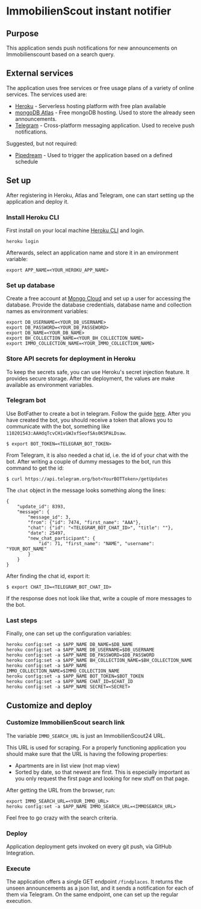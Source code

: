 # ImmobilienScout instant notifier

## Purpose

This application sends push notifications for new announcements on Immobilienscount based on a search query.

## External services

The application uses free services or free usage plans of a variety of online services. The services used are:
- [Heroku](https://heroku.com) - Serverless hosting platform with free plan available
- [mongoDB Atlas](https://www.mongodb.com/cloud) - Free mongoDB hosting. Used to store the already seen announcements.
- [Telegram](https://www.telegram.org/) - Cross-platform messaging application. Used to receive push notifications.

Suggested, but not required:
- [Pipedream](https://pipedream.com) - Used to trigger the application based on a defined schedule

## Set up

After registering in Heroku, Atlas and Telegram, one can start setting up the application and deploy it.

### Install Heroku CLI

First install on your local machine [Heroku CLI](https://devcenter.heroku.com/articles/heroku-cli) and login. 

```
heroku login
```

Afterwards, select an application name and store it in an environment variable:

```
export APP_NAME=<YOUR_HEROKU_APP_NAME>
```

### Set up database

Create a free account at [Mongo Cloud](https://www.mongodb.com/cloud) and set up a user for accessing the database. Provide the database credentials, database name and collection names as environment variables:

```
export DB_USERNAME=<YOUR_DB_USERNAME>
export DB_PASSWORD=<YOUR_DB_PASSEWORD>
export DB_NAME=<YOUR_DB_NAME>
export BH_COLLECTION_NAME=<YOUR_BH_COLLECTION_NAME>
export IMMO_COLLECTION_NAME=<YOUR_IMMO_COLLECTION_NAME>
```

### Store API secrets for deployment in Heroku
To keep the secrets safe, you can use Heroku's secret injection feature. 
It provides secure storage. After the deployment, the values are make available as environment variables.


### Telegram bot
Use BotFather to create a bot in telegram. Follow the guide [here](https://core.telegram.org/bots#6-botfather).
After you have created the bot, you should receive a token that allows you to communicate with the bot, something like `110201543:AAHdqTcvCH1vGWJxfSeofSAs0K5PALDsaw`.

```
$ export BOT_TOKEN=<TELEGRAM_BOT_TOKEN>
```

From Telegram, it is also needed a chat id, i.e. the id of your chat with the bot. 
After writing a couple of dummy messages to the bot, run this command to get the id:
```
$ curl https://api.telegram.org/bot<YourBOTToken>/getUpdates
```

The `chat` object in the message looks something along the lines:
```
{
    "update_id": 8393,
    "message": {
        "message_id": 3,
        "from": {"id": 7474, "first_name": "AAA"},
        "chat": {"id": "<TELEGRAM_BOT_CHAT_ID>", "title": ""},
        "date": 25497,
        "new_chat_participant": {
            "id": 71, "first_name": "NAME", "username": "YOUR_BOT_NAME"
        }
    }
}
```

After finding the chat id, export it:
```
$ export CHAT_ID=<TELEGRAM_BOT_CHAT_ID>
```
If the response does not look like that, write a couple of more messages to the bot.

### Last steps

Finally, one can set up the configuration variables:
```
heroku config:set -a $APP_NAME DB_NAME=$DB_NAME
heroku config:set -a $APP_NAME DB_USERNAME=$DB_USERNAME
heroku config:set -a $APP_NAME DB_PASSWORD=$DB_PASSWORD
heroku config:set -a $APP_NAME BH_COLLECTION_NAME=$BH_COLLECTION_NAME
heroku config:set -a $APP_NAME IMMO_COLLECTION_NAME=$IMMO_COLLECTION_NAME
heroku config:set -a $APP_NAME BOT_TOKEN=$BOT_TOKEN
heroku config:set -a $APP_NAME CHAT_ID=$CHAT_ID
heroku config:set -a $APP_NAME SECRET=<SECRET>
```

## Customize and deploy

### Customize ImmobilienScout search link

The variable `IMMO_SEARCH_URL` is just an ImmobilienScout24 URL. 

This URL is used for scraping. For a properly functioning application you should make sure that the URL is having the following properties:
- Apartments are in list view (not map view)
- Sorted by date, so that newest are first. This is especially important as you only request the first page and looking for new stuff on that page.

After getting the URL from the browser, run: 
```
export IMMO_SEARCH_URL=<YOUR_IMMO_URL>
heroku config:set -a $APP_NAME IMMO_SEARCH_URL=<IMMOSEARCH_URL>
```

Feel free to go crazy with the search criteria.

### Deploy

Application deployment gets invoked on every git push, via GitHub Integration.

### Execute

The application offers a single GET endpoint `/findplaces`. 
It returns the unseen announcements as a json list, and it sends a notification for each of them via Telegram. 
On the same endpoint, one can set up the regular execution.